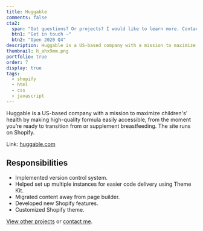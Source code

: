 ```yaml
---
title: Huggable
comments: false
cta2:
  span: "Got questions? Or projects? I would like to learn more. Contact me today!"
  btn1: "Get in touch ⇢"
  btn2: "Open 2020 Q4"
description: Huggable is a US-based company with a mission to maximize children's' health by making high-quality formula easily accessible, from the moment you’re ready to transition from or supplement breastfeeding.
thumbnail: h_ahx9mm.png
portfolio: true
order: 7
display: true
tags:
  - shopify
  - html
  - css
  - javascript
---
```


Huggable is a US-based company with a mission to maximize children's' health by making high-quality formula easily accessible, from the moment you’re ready to transition from or supplement breastfeeding. The site runs on Shopify.

Link: [huggable.com](//huggable.com/)

## Responsibilities

- Implemented version control system.
- Helped set up multiple instances for easier code delivery using Theme Kit.
- Migrated content away from page builder.
- Developed new Shopify features.
- Customized Shopify theme.

[View other projects](/portfolio/) or [contact me](/contact/).
